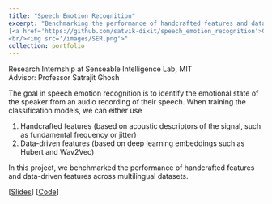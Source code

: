 ```yaml
---
title: "Speech Emotion Recognition"
excerpt: "Benchmarking the performance of handcrafted features and data-driven features on speech emotion recognition task across multilingual datasets <br>[<a href='https://docs.google.com/presentation/d/1lF714Nn_kKOj0aTPF_HhfZ07S-eFGnogpKLFGIvv8xM/edit?usp=sharing)'>Slides</a>]
[<a href='https://github.com/satvik-dixit/speech_emotion_recognition'>Code</a>]
<br/><img src='/images/SER.png'>"
collection: portfolio
---
```


Research Internship at Senseable Intelligence Lab, MIT <br>
Advisor: Professor Satrajit Ghosh

The goal in speech emotion recognition is to identify the emotional state of the speaker from an audio recording of their speech. When training the classification models, we can either use 

1. Handcrafted features (based on acoustic descriptors of the signal, such as fundamental frequency or jitter) 
2. Data-driven features (based on deep learning embeddings such as Hubert and Wav2Vec)

 In this project, we benchmarked the performance of handcrafted features and data-driven features across multilingual datasets.

[[Slides](https://docs.google.com/presentation/d/1lF714Nn_kKOj0aTPF_HhfZ07S-eFGnogpKLFGIvv8xM/edit?usp=sharing)]
[[Code](https://github.com/satvik-dixit/speech_emotion_recognition)]
